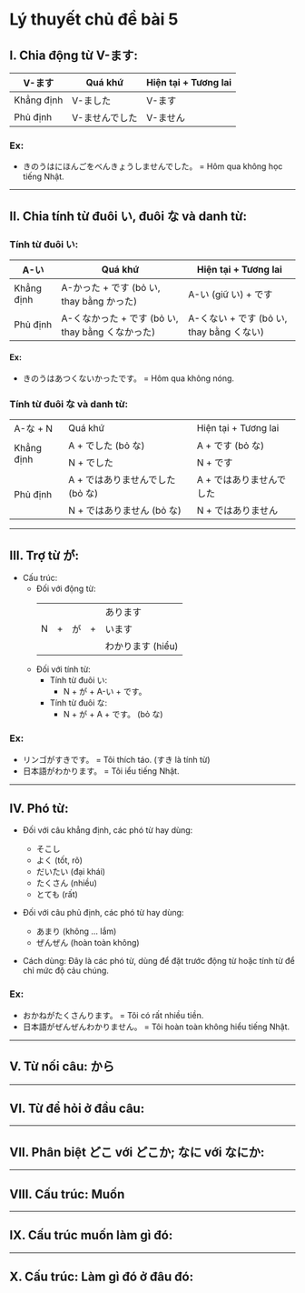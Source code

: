 # Lý thuyết chủ đề bài 5

## I. Chia động từ V-ます:

| V-ます       | Quá khứ  | Hiện tại + Tương lai |
|------------|----------|----------------------|
| Khẳng định | V-ました    | V-ます                 |
| Phủ định   | V-ませんでした | V-ません                |

### Ex:
- きのうはにほんごをべんきょうしませんでした。 = Hôm qua không học tiếng Nhật.

---

## II. Chia tính từ đuôi い, đuôi な và danh từ:

### Tính từ đuôi い:

| A-い        | Quá khứ                              | Hiện tại + Tương lai             |
|------------|--------------------------------------|----------------------------------|
| Khẳng định | A-かった + です (bỏ い, thay bằng かった)     | A-い (giữ い) + です                 |
| Phủ định   | A-くなかった + です (bỏ い, thay bằng くなかった) | A-くない + です (bỏ い, thay bằng くない) |

#### Ex:
- きのうはあつくないかったです。 = Hôm qua không nóng.

### Tính từ đuôi な và danh từ:

<table>
    <tr>
        <td>A-な + N</td>
        <td>Quá khứ</td>
        <td>Hiện tại + Tương lai</td>
    </tr>
    <tr>
        <td rowspan="2">Khẳng định</td>
        <td>A + でした (bỏ な)</td>
        <td>A + です (bỏ な)</td>
    </tr>
    <tr>
        <td>N + でした</td>
        <td>N + です</td>
    </tr>
    <tr>
        <td rowspan="2">Phủ định</td>
        <td>A + ではありませんでした (bỏ な)</td>
        <td>A + ではありませんでした</td>
    </tr>
    <tr>
        <td>N + ではありません (bỏ な)</td>
        <td>N + ではありません</td>
    </tr>
</table>

---

## III. Trợ từ が:
- Cấu trúc:
  - Đối với động từ:
    <table>
      <tr>
      　　<td rowspan="3">N</td>
      　　<td rowspan="3">+</td>
      　　<td rowspan="3">が</td>
      　　<td rowspan="3">+</td>
      　　<td>あります</td>
      </tr>
      <tr>
      　　<td>います</td>
      </tr>
      <tr>
      　　<td>わかります (hiểu)</td>
      </tr>
    </table>
  - Đối với tính từ:
    - Tính từ đuôi い:
      - N + が + A-い + です。
    - Tính từ đuôi な:
      - N + が + A + です。 (bỏ な)

### Ex:
- リンゴがすきです。 = Tôi thích táo. (すき là tính từ)
- 日本語がわかります。 = Tôi iểu tiếng Nhật.

---

## IV. Phó từ:
- Đối với câu khẳng định, các phó từ hay dùng:
  - そこし
  - よく (tốt, rõ)
  - だいたい (đại khái)
  - たくさん (nhiều)
  - とても (rất)
- Đối với câu phủ định, các phó từ hay dùng:
  - あまり (không ... lắm)
  - ぜんぜん (hoàn toàn không)

- Cách dùng: Đây là các phó từ, dùng để đặt trước động từ hoặc tính từ để chỉ mức độ cảu chúng.

### Ex:
- おかねがたくさんります。 = Tôi có rất nhiều tiền.
- 日本語がぜんぜんわかりません。 = Tôi hoàn toàn không hiểu tiếng Nhật.

---

## V. Từ nối câu: から

---

## VI. Từ để hỏi ở đầu câu:

---

## VII. Phân biệt どこ với どこか; なに với なにか:

---

## VIII. Cấu trúc: Muốn

---

## IX. Cấu trúc muốn làm gì đó:

---

## X. Cấu trúc: Làm gì đó ở đâu đó: